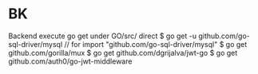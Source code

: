 # BK
Backend
  execute go get under GO/src/ direct
   $ go get -u github.com/go-sql-driver/mysql // for import "github.com/go-sql-driver/mysql"
   $ go get github.com/gorilla/mux
   $ go get github.com/dgrijalva/jwt-go 
   $ go get github.com/auth0/go-jwt-middleware
